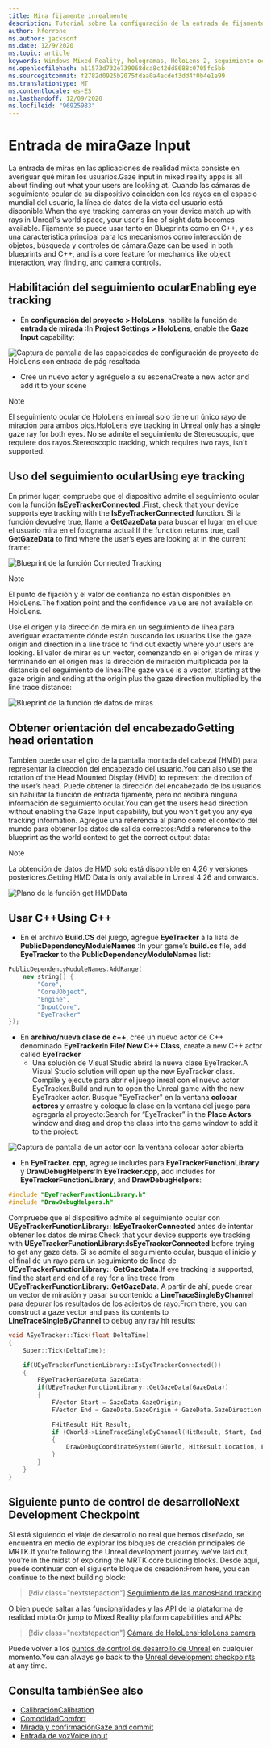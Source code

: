 ```yaml
---
title: Mira fijamente inrealmente
description: Tutorial sobre la configuración de la entrada de fijamente para HoloLens y el motor no real
author: hferrone
ms.author: jacksonf
ms.date: 12/9/2020
ms.topic: article
keywords: Windows Mixed Reality, hologramas, HoloLens 2, seguimiento ocular, entrada de mirada, pantalla montada de cabeza, motor no real, auriculares de realidad mixta, auriculares de la realidad mixta de Windows, auriculares de realidad virtual
ms.openlocfilehash: a11573d732e739068dca8c42dd8688c0705fc5bb
ms.sourcegitcommit: f2782d0925b2075fdaa0a4ecdef3dd4f0b4e1e99
ms.translationtype: MT
ms.contentlocale: es-ES
ms.lasthandoff: 12/09/2020
ms.locfileid: "96925983"
---
```

# <a name="gaze-input"></a><span data-ttu-id="fc0f1-104">Entrada de mira</span><span class="sxs-lookup"><span data-stu-id="fc0f1-104">Gaze Input</span></span>

<span data-ttu-id="fc0f1-105">La entrada de miras en las aplicaciones de realidad mixta consiste en averiguar qué miran los usuarios.</span><span class="sxs-lookup"><span data-stu-id="fc0f1-105">Gaze input in mixed reality apps is all about finding out what your users are looking at.</span></span> <span data-ttu-id="fc0f1-106">Cuando las cámaras de seguimiento ocular de su dispositivo coinciden con los rayos en el espacio mundial del usuario, la línea de datos de la vista del usuario está disponible.</span><span class="sxs-lookup"><span data-stu-id="fc0f1-106">When the eye tracking cameras on your device match up with rays in Unreal's world space, your user's line of sight data becomes available.</span></span> <span data-ttu-id="fc0f1-107">Fijamente se puede usar tanto en Blueprints como en C++, y es una característica principal para los mecanismos como interacción de objetos, búsqueda y controles de cámara.</span><span class="sxs-lookup"><span data-stu-id="fc0f1-107">Gaze can be used in both blueprints and C++, and is a core feature for mechanics like object interaction, way finding, and camera controls.</span></span>

## <a name="enabling-eye-tracking"></a><span data-ttu-id="fc0f1-108">Habilitación del seguimiento ocular</span><span class="sxs-lookup"><span data-stu-id="fc0f1-108">Enabling eye tracking</span></span>

- <span data-ttu-id="fc0f1-109">En **configuración del proyecto > HoloLens**, habilite la función de **entrada de mirada** :</span><span class="sxs-lookup"><span data-stu-id="fc0f1-109">In **Project Settings > HoloLens**, enable the **Gaze Input** capability:</span></span>

![Captura de pantalla de las capacidades de configuración de proyecto de HoloLens con entrada de pág resaltada](images/unreal-gaze-img-01.png)

- <span data-ttu-id="fc0f1-111">Cree un nuevo actor y agréguelo a su escena</span><span class="sxs-lookup"><span data-stu-id="fc0f1-111">Create a new actor and add it to your scene</span></span>

> [!NOTE]
> <span data-ttu-id="fc0f1-112">El seguimiento ocular de HoloLens en inreal solo tiene un único rayo de miración para ambos ojos.</span><span class="sxs-lookup"><span data-stu-id="fc0f1-112">HoloLens eye tracking in Unreal only has a single gaze ray for both eyes.</span></span> <span data-ttu-id="fc0f1-113">No se admite el seguimiento de Stereoscopic, que requiere dos rayos.</span><span class="sxs-lookup"><span data-stu-id="fc0f1-113">Stereoscopic tracking, which requires two rays, isn't supported.</span></span>

## <a name="using-eye-tracking"></a><span data-ttu-id="fc0f1-114">Uso del seguimiento ocular</span><span class="sxs-lookup"><span data-stu-id="fc0f1-114">Using eye tracking</span></span>

<span data-ttu-id="fc0f1-115">En primer lugar, compruebe que el dispositivo admite el seguimiento ocular con la función **IsEyeTrackerConnected** .</span><span class="sxs-lookup"><span data-stu-id="fc0f1-115">First, check that your device supports eye tracking with the **IsEyeTrackerConnected** function.</span></span>  <span data-ttu-id="fc0f1-116">Si la función devuelve true, llame a **GetGazeData** para buscar el lugar en el que el usuario mira en el fotograma actual:</span><span class="sxs-lookup"><span data-stu-id="fc0f1-116">If the function returns true, call **GetGazeData** to find where the user’s eyes are looking at in the current frame:</span></span>

![Blueprint de la función Connected Tracking](images/unreal-gaze-img-02.png)

> [!NOTE]
> <span data-ttu-id="fc0f1-118">El punto de fijación y el valor de confianza no están disponibles en HoloLens.</span><span class="sxs-lookup"><span data-stu-id="fc0f1-118">The fixation point and the confidence value are not available on HoloLens.</span></span>

<span data-ttu-id="fc0f1-119">Use el origen y la dirección de mira en un seguimiento de línea para averiguar exactamente dónde están buscando los usuarios.</span><span class="sxs-lookup"><span data-stu-id="fc0f1-119">Use the gaze origin and direction in a line trace to find out exactly where your users are looking.</span></span>  <span data-ttu-id="fc0f1-120">El valor de mirar es un vector, comenzando en el origen de miras y terminando en el origen más la dirección de miración multiplicada por la distancia del seguimiento de línea:</span><span class="sxs-lookup"><span data-stu-id="fc0f1-120">The gaze value is a vector, starting at the gaze origin and ending at the origin plus the gaze direction multiplied by the line trace distance:</span></span>

![Blueprint de la función de datos de miras](images/unreal-gaze-img-03.png)

## <a name="getting-head-orientation"></a><span data-ttu-id="fc0f1-122">Obtener orientación del encabezado</span><span class="sxs-lookup"><span data-stu-id="fc0f1-122">Getting head orientation</span></span>

<span data-ttu-id="fc0f1-123">También puede usar el giro de la pantalla montada del cabezal (HMD) para representar la dirección del encabezado del usuario.</span><span class="sxs-lookup"><span data-stu-id="fc0f1-123">You can also use the rotation of the Head Mounted Display (HMD) to represent the direction of the user’s head.</span></span> <span data-ttu-id="fc0f1-124">Puede obtener la dirección del encabezado de los usuarios sin habilitar la función de entrada fijamente, pero no recibirá ninguna información de seguimiento ocular.</span><span class="sxs-lookup"><span data-stu-id="fc0f1-124">You can get the users head direction without enabling the Gaze Input capability, but you won't get you any eye tracking information.</span></span>  <span data-ttu-id="fc0f1-125">Agregue una referencia al plano como el contexto del mundo para obtener los datos de salida correctos:</span><span class="sxs-lookup"><span data-stu-id="fc0f1-125">Add a reference to the blueprint as the world context to get the correct output data:</span></span>

> [!NOTE]
> <span data-ttu-id="fc0f1-126">La obtención de datos de HMD solo está disponible en 4,26 y versiones posteriores.</span><span class="sxs-lookup"><span data-stu-id="fc0f1-126">Getting HMD Data is only available in Unreal 4.26 and onwards.</span></span>

![Plano de la función get HMDData](images/unreal-gaze-img-04.png)

## <a name="using-c"></a><span data-ttu-id="fc0f1-128">Usar C++</span><span class="sxs-lookup"><span data-stu-id="fc0f1-128">Using C++</span></span>

- <span data-ttu-id="fc0f1-129">En el archivo **Build.CS** del juego, agregue **EyeTracker** a la lista de **PublicDependencyModuleNames** :</span><span class="sxs-lookup"><span data-stu-id="fc0f1-129">In your game’s **build.cs** file, add **EyeTracker** to the **PublicDependencyModuleNames** list:</span></span>

```cpp
PublicDependencyModuleNames.AddRange(
    new string[] {
        "Core",
        "CoreUObject",
        "Engine",
        "InputCore",
        "EyeTracker"
});
```

- <span data-ttu-id="fc0f1-130">En **archivo/nueva clase de c++**, cree un nuevo actor de C++ denominado **EyeTracker**</span><span class="sxs-lookup"><span data-stu-id="fc0f1-130">In **File/ New C++ Class**, create a new C++ actor called **EyeTracker**</span></span>
    - <span data-ttu-id="fc0f1-131">Una solución de Visual Studio abrirá la nueva clase EyeTracker.</span><span class="sxs-lookup"><span data-stu-id="fc0f1-131">A Visual Studio solution will open up the new EyeTracker class.</span></span> <span data-ttu-id="fc0f1-132">Compile y ejecute para abrir el juego inreal con el nuevo actor EyeTracker.</span><span class="sxs-lookup"><span data-stu-id="fc0f1-132">Build and run to open the Unreal game with the new EyeTracker actor.</span></span>  <span data-ttu-id="fc0f1-133">Busque "EyeTracker" en la ventana **colocar actores** y arrastre y coloque la clase en la ventana del juego para agregarla al proyecto:</span><span class="sxs-lookup"><span data-stu-id="fc0f1-133">Search for “EyeTracker” in the **Place Actors** window and drag and drop the class into the game window to add it to the project:</span></span>

![Captura de pantalla de un actor con la ventana colocar actor abierta](images/unreal-gaze-img-06.png)

- <span data-ttu-id="fc0f1-135">En **EyeTracker. cpp**, agregue includes para **EyeTrackerFunctionLibrary** y **DrawDebugHelpers**:</span><span class="sxs-lookup"><span data-stu-id="fc0f1-135">In **EyeTracker.cpp**, add includes for **EyeTrackerFunctionLibrary**, and **DrawDebugHelpers**:</span></span>

```cpp
#include "EyeTrackerFunctionLibrary.h"
#include "DrawDebugHelpers.h"
```

<span data-ttu-id="fc0f1-136">Compruebe que el dispositivo admite el seguimiento ocular con **UEyeTrackerFunctionLibrary:: IsEyeTrackerConnected** antes de intentar obtener los datos de miras.</span><span class="sxs-lookup"><span data-stu-id="fc0f1-136">Check that your device supports eye tracking with **UEyeTrackerFunctionLibrary::IsEyeTrackerConnected** before trying to get any gaze data.</span></span>  <span data-ttu-id="fc0f1-137">Si se admite el seguimiento ocular, busque el inicio y el final de un rayo para un seguimiento de línea de **UEyeTrackerFunctionLibrary:: GetGazeData**.</span><span class="sxs-lookup"><span data-stu-id="fc0f1-137">If eye tracking is supported, find the start and end of a ray for a line trace from **UEyeTrackerFunctionLibrary::GetGazeData**.</span></span> <span data-ttu-id="fc0f1-138">A partir de ahí, puede crear un vector de miración y pasar su contenido a **LineTraceSingleByChannel** para depurar los resultados de los aciertos de rayo:</span><span class="sxs-lookup"><span data-stu-id="fc0f1-138">From there, you can construct a gaze vector and pass its contents to **LineTraceSingleByChannel** to debug any ray hit results:</span></span>

```cpp
void AEyeTracker::Tick(float DeltaTime)
{
    Super::Tick(DeltaTime);

    if(UEyeTrackerFunctionLibrary::IsEyeTrackerConnected())
    {
        FEyeTrackerGazeData GazeData;
        if(UEyeTrackerFunctionLibrary::GetGazeData(GazeData))
        {
            FVector Start = GazeData.GazeOrigin;
            FVector End = GazeData.GazeOrigin + GazeData.GazeDirection * 100;

            FHitResult Hit Result;
            if (GWorld->LineTraceSingleByChannel(HitResult, Start, End, ECollisionChannel::ECC_Visiblity))
            {
                DrawDebugCoordinateSystem(GWorld, HitResult.Location, FQuat::Identity.Rotator(), 10);
            }
        }
    }
}
```

## <a name="next-development-checkpoint"></a><span data-ttu-id="fc0f1-139">Siguiente punto de control de desarrollo</span><span class="sxs-lookup"><span data-stu-id="fc0f1-139">Next Development Checkpoint</span></span>

<span data-ttu-id="fc0f1-140">Si está siguiendo el viaje de desarrollo no real que hemos diseñado, se encuentra en medio de explorar los bloques de creación principales de MRTK.</span><span class="sxs-lookup"><span data-stu-id="fc0f1-140">If you're following the Unreal development journey we've laid out, you're in the midst of exploring the MRTK core building blocks.</span></span> <span data-ttu-id="fc0f1-141">Desde aquí, puede continuar con el siguiente bloque de creación:</span><span class="sxs-lookup"><span data-stu-id="fc0f1-141">From here, you can continue to the next building block:</span></span>

> [!div class="nextstepaction"]
> [<span data-ttu-id="fc0f1-142">Seguimiento de las manos</span><span class="sxs-lookup"><span data-stu-id="fc0f1-142">Hand tracking</span></span>](unreal-hand-tracking.md)

<span data-ttu-id="fc0f1-143">O bien puede saltar a las funcionalidades y las API de la plataforma de realidad mixta:</span><span class="sxs-lookup"><span data-stu-id="fc0f1-143">Or jump to Mixed Reality platform capabilities and APIs:</span></span>

> [!div class="nextstepaction"]
> [<span data-ttu-id="fc0f1-144">Cámara de HoloLens</span><span class="sxs-lookup"><span data-stu-id="fc0f1-144">HoloLens camera</span></span>](unreal-hololens-camera.md)

<span data-ttu-id="fc0f1-145">Puede volver a los [puntos de control de desarrollo de Unreal](unreal-development-overview.md#2-core-building-blocks) en cualquier momento.</span><span class="sxs-lookup"><span data-stu-id="fc0f1-145">You can always go back to the [Unreal development checkpoints](unreal-development-overview.md#2-core-building-blocks) at any time.</span></span>

## <a name="see-also"></a><span data-ttu-id="fc0f1-146">Consulta también</span><span class="sxs-lookup"><span data-stu-id="fc0f1-146">See also</span></span>
* [<span data-ttu-id="fc0f1-147">Calibración</span><span class="sxs-lookup"><span data-stu-id="fc0f1-147">Calibration</span></span>](../../calibration.md)
* [<span data-ttu-id="fc0f1-148">Comodidad</span><span class="sxs-lookup"><span data-stu-id="fc0f1-148">Comfort</span></span>](../../design/comfort.md)
* [<span data-ttu-id="fc0f1-149">Mirada y confirmación</span><span class="sxs-lookup"><span data-stu-id="fc0f1-149">Gaze and commit</span></span>](../../design/gaze-and-commit.md)
* [<span data-ttu-id="fc0f1-150">Entrada de voz</span><span class="sxs-lookup"><span data-stu-id="fc0f1-150">Voice input</span></span>](../../out-of-scope/voice-design.md)
